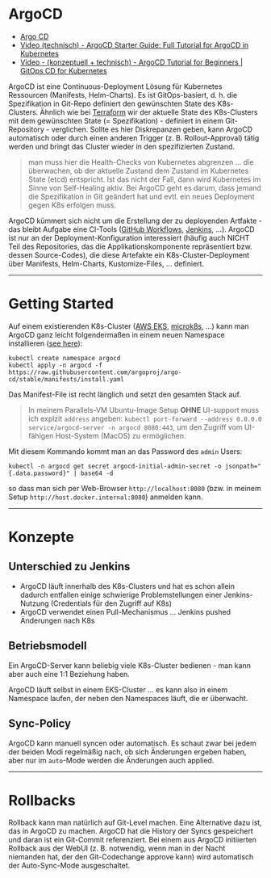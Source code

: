 # ArgoCD

* [Argo CD](https://argo-cd.readthedocs.io)
* [Video (technisch) - ArgoCD Starter Guide: Full Tutorial for ArgoCD in Kubernetes](https://www.youtube.com/watch?v=JLrR9RV9AFA)
* [Video - (konzeptuell + technisch) - ArgoCD Tutorial for Beginners | GitOps CD for Kubernetes](https://www.youtube.com/watch?v=MeU5_k9ssrs)

ArgoCD ist eine Continuous-Deployment Lösung für Kubernetes Ressourcen (Manifests, Helm-Charts). Es ist GitOps-basiert, d. h. die Spezifikation in Git-Repo definiert den gewünschten State des K8s-Clusters. Ähnlich wie bei [Terraform](terraform.md) wir der aktuelle State des K8s-Clusters mit dem gewünschten State (= Spezifikation) - definiert in einem Git-Repository - verglichen. Sollte es hier Diskrepanzen geben, kann ArgoCD automatisch oder durch einen anderen Trigger (z. B. Rollout-Approval) tätig werden und bringt das Cluster wieder in den spezifizierten Zustand.

> man muss hier die Health-Checks von Kubernetes abgrenzen ... die überwachen, ob der aktuelle Zustand dem Zustand im Kubernetes State (etcd) entspricht. Ist das nicht der Fall, dann wird Kubernetes im Sinne von Self-Healing aktiv. Bei ArgoCD geht es darum, dass jemand die Spezifikation in Git geändert hat und evtl. ein neues Deployment gegen K8s erfolgen muss. 

ArgoCD kümmert sich nicht um die Erstellung der zu deployenden Artfakte - das bleibt Aufgabe eine CI-Tools ([GitHub Workflows](github-actions.md), [Jenkins](jenkins.md), ...). ArgoCD ist nur an der Deployment-Konfiguration interessiert (häufig auch NICHT Teil des Repositories, das die Applikationskomponente repräsentiert bzw. dessen Source-Codes), die diese Artefakte ein K8s-Cluster-Deployment über Manifests, Helm-Charts, Kustomize-Files, ... definiert.

---

# Getting Started

Auf einem existierenden K8s-Cluster ([AWS EKS](aws-eks.md), [microk8s](kubernetes-microK8s.md), ...) kann man ArgoCD ganz leicht folgendermaßen in einem neuen Namespace installieren ([see here](https://github.com/devopsjourney1/argo-examples)):

```
kubectl create namespace argocd
kubectl apply -n argocd -f https://raw.githubusercontent.com/argoproj/argo-cd/stable/manifests/install.yaml
```

Das Manifest-File ist recht länglich und setzt den gesamten Stack auf.

> In meinem Parallels-VM Ubuntu-Image Setup **OHNE** UI-support muss ich explzit `address` angeben: `kubectl port-forward --address 0.0.0.0 service/argocd-server -n argocd 8080:443`, um den Zugriff vom UI-fähigen Host-System (MacOS) zu ermöglichen.

Mit diesem Kommando kommt man an das Password des `admin` Users:

```
kubectl -n argocd get secret argocd-initial-admin-secret -o jsonpath="{.data.password}" | base64 -d
```

so dass man sich per Web-Browser `http://localhost:8080` (bzw. in meinem Setup `http://host.docker.internal:8080`) anmelden kann.

---

# Konzepte

## Unterschied zu Jenkins

* ArgoCD läuft innerhalb des K8s-Clusters und hat es schon allein dadurch entfallen einige schwierige Problemstellungen einer Jenkins-Nutzung (Credentials für den Zugriff auf K8s)
* ArgoCD verwendet einen Pull-Mechanismus ... Jenkins pushed Änderungen nach K8s

## Betriebsmodell

Ein ArgoCD-Server kann beliebig viele K8s-Cluster bedienen - man kann aber auch eine 1:1 Beziehung haben.

ArgoCD läuft selbst in einem EKS-Cluster ... es kann also in einem Namespace laufen, der neben den Namespaces läuft, die er überwacht.

## Sync-Policy

ArgoCD kann manuell syncen oder automatisch. Es schaut zwar bei jedem der beiden Modi regelmäßig nach, ob sich Änderungen ergeben haben, aber nur im `auto`-Mode werden die Änderungen auch applied.

---

# Rollbacks

Rollback kann man natürlich auf Git-Level machen. Eine Alternative dazu ist, das in ArgoCD zu machen. ArgoCD hat die History der Syncs gespeichert und daran ist ein Git-Commit referenziert. Bei einem aus ArgoCD initiierten Rollback aus der WebUI (z. B. notwendig, wenn man in der Nacht niemanden hat, der den Git-Codechange approve kann) wird automatisch der Auto-Sync-Mode ausgeschaltet.
